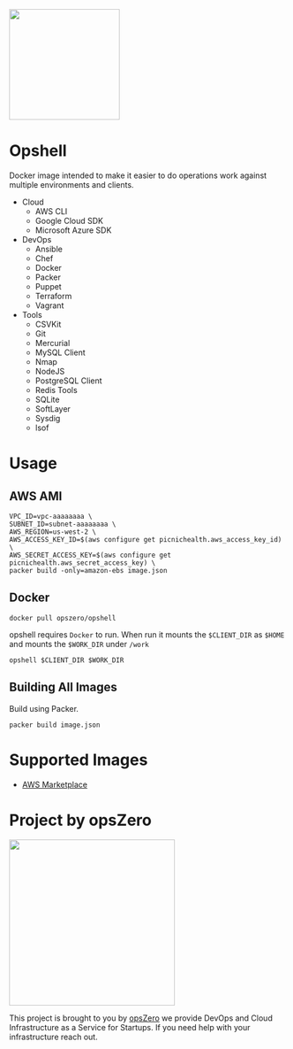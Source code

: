 <img src="http://assets.opszero.com.s3.amazonaws.com/images/Opshell.png" width="200px" />

# Opshell

Docker image intended to make it easier to do operations work against
multiple environments and clients.

 - Cloud
    - AWS CLI
    - Google Cloud SDK
    - Microsoft Azure SDK
 - DevOps
    - Ansible
    - Chef
    - Docker
    - Packer
    - Puppet
    - Terraform
    - Vagrant
 - Tools
    - CSVKit
    - Git
    - Mercurial
    - MySQL Client
    - Nmap
    - NodeJS
    - PostgreSQL Client
    - Redis Tools
    - SQLite
    - SoftLayer
    - Sysdig
    - lsof

# Usage

## AWS AMI

```
VPC_ID=vpc-aaaaaaaa \
SUBNET_ID=subnet-aaaaaaaa \
AWS_REGION=us-west-2 \
AWS_ACCESS_KEY_ID=$(aws configure get picnichealth.aws_access_key_id) \
AWS_SECRET_ACCESS_KEY=$(aws configure get picnichealth.aws_secret_access_key) \
packer build -only=amazon-ebs image.json
```


## Docker

```
docker pull opszero/opshell
```

opshell requires `Docker` to run. When run it mounts the `$CLIENT_DIR` as
`$HOME` and mounts the `$WORK_DIR` under `/work`

```
opshell $CLIENT_DIR $WORK_DIR
```

## Building All Images

Build using Packer.

```
packer build image.json
```

# Supported Images

 - [AWS Marketplace](https://aws.amazon.com/marketplace/pp/B075CLZTFG?qid=1504899558989&sr=0-2&ref_=srh_res_product_title)

# Project by opsZero

<a href="https://www.opszero.com"><img src="http://assets.opszero.com.s3.amazonaws.com/images/opszero_11_29_2016.png" width="300px"/></a>

This project is brought to you by [opsZero](https://www.opszero.com) we
provide DevOps and Cloud Infrastructure as a Service for Startups. If you
need help with your infrastructure reach out.
